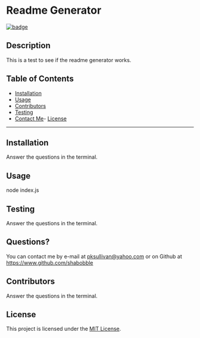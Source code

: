 
  
  # Readme Generator
  
  [![badge](https://img.shields.io/badge/license-MIT-green)](https://choosealicense.com/licenses/mit)

  ## Description 
 This is a test to see if the readme generator works.

  ## Table of Contents 
 - [Installation](#installation) 
- [Usage](#usage) 
- [Contributors](#contributors) 
- [Testing](#testing) 
- [Contact Me](#contactMe)- [License](#license) 


---

  ## Installation 
 Answer the questions in the terminal.

  ## Usage 
 node index.js

  ## Testing 
 Answer the questions in the terminal.

  ## Questions? 
 You can contact me by e-mail at pksullivan@yahoo.com or on Github at https://www.github.com/shabobble

  ## Contributors 
 Answer the questions in the terminal.

  ## __License__ 
 This project is licensed under the [MIT License](https://choosealicense.com/licenses/mit). 